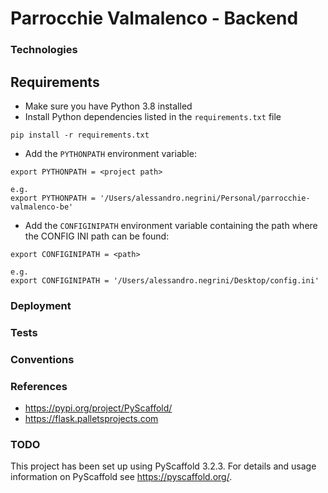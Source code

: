 # Parrocchie Valmalenco - Backend

### Technologies

## Requirements

- Make sure you have Python 3.8 installed
- Install Python dependencies listed in the `requirements.txt` file

```
pip install -r requirements.txt
```

- Add the `PYTHONPATH` environment variable:

```
export PYTHONPATH = <project path>

e.g.
export PYTHONPATH = '/Users/alessandro.negrini/Personal/parrocchie-valmalenco-be'
```

- Add the `CONFIGINIPATH` environment variable containing the path where the CONFIG INI path can be found:

```
export CONFIGINIPATH = <path>

e.g.
export CONFIGINIPATH = '/Users/alessandro.negrini/Desktop/config.ini'
```

### Deployment

### Tests

### Conventions

### References

- https://pypi.org/project/PyScaffold/
- https://flask.palletsprojects.com

### TODO

This project has been set up using PyScaffold 3.2.3. For details and usage
information on PyScaffold see https://pyscaffold.org/.
